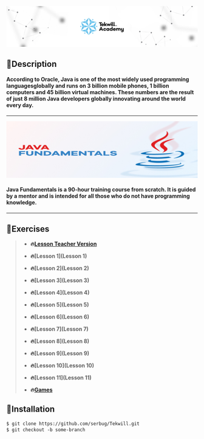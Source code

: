 
 **[![](img/cover.jpg)](https://tekwill.md/tekwill-academy/)**


## 📌Description

#### According to Oracle, Java is one of the most widely used programming languages ​​globally and runs on 3 billion mobile phones, 1 billion computers and 45 billion virtual machines. These numbers are the result of just 8 million Java developers globally innovating around the world every day.

_________________________________________________________________________________________________
![Java Fundamentals](img/java.jpg)

#### Java Fundamentals is a 90-hour training course from scratch. It is guided by a mentor and is intended for all those who do not have programming knowledge.
_________________________________________________________________________________________________

## 📌Exercises
>
>- **🔥[Lesson Teacher Version](https://github.com/UmanetAlexandru/Tekwill2022)**
>
>- **🔥[Lesson 1](Lesson 1)**
>
>- **🔥[Lesson 2](Lesson 2)**
>
>- **🔥[Lesson 3](Lesson 3)**
>
>- **🔥[Lesson 4](Lesson 4)**
>
>- **🔥[Lesson 5](Lesson 5)**
>
>- **🔥[Lesson 6](Lesson 6)**
>
>- **🔥[Lesson 7](Lesson 7)**
>
>- **🔥[Lesson 8](Lesson 8)**
>
>- **🔥[Lesson 9](Lesson 9)**
>
>- **🔥[Lesson 10](Lesson 10)**
>
>- **🔥[Lesson 11](Lesson 11)**
>
>- **🔥[Games](Games)**
>

## 📌Installation

````
$ git clone https://github.com/serbug/Tekwill.git
$ git checkout -b some-branch
````
